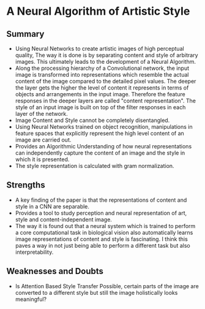 # A Neural Algorithm of Artistic Style

## Summary 
- Using Neural Networks to create artistic images of high perceptual quality, The way it is done is by separating content and style of 
arbitrary images. This ultimately leads to the development of a Neural Algorithm.
- Along the processing hierarchy of a Convolutional network, the input image is transformed into representations which resemble the actual
content of the image compared to the detailed pixel values. The deeper the layer gets the higher the level of content it represents in 
terms of objects and arrangements in the input image. Therefore the feature responses in the deeper layers are called "content 
representation". The style of an input image is built on top of the filter responses in each layer of the network.
- Image Content and Style cannot be completely disentangled.
- Using Neural Networks trained on object recognition, manipulations in feature spaces that explicitly represent the high level content of 
an image are carried out.
- Provides an Algorithmic Understanding of how neural representations can independently capture the content of an image and the style in
which it is presented.
- The style representation is calculated with gram normalization.

## Strengths
- A key finding of the paper is that the representations of content and style in a CNN are separable.
- Provides a tool to study perception and neural representation of art, style and content-independent image.
- The way it is found out that a neural system which is trained to perform a core computational task in biological vision also 
automatically learns image representations of content and style is fascinating. I think this paves a way in not just being able to perform
a different task but also interpretability.


## Weaknesses and Doubts
- Is Attention Based Style Transfer Possible, certain parts of the image are converted to a different style but still the image 
holistically looks meaningful?
